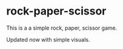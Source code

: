 # rock-paper-scissor

This is a a simple rock, paper, scissor game.

Updated now with simple visuals.
